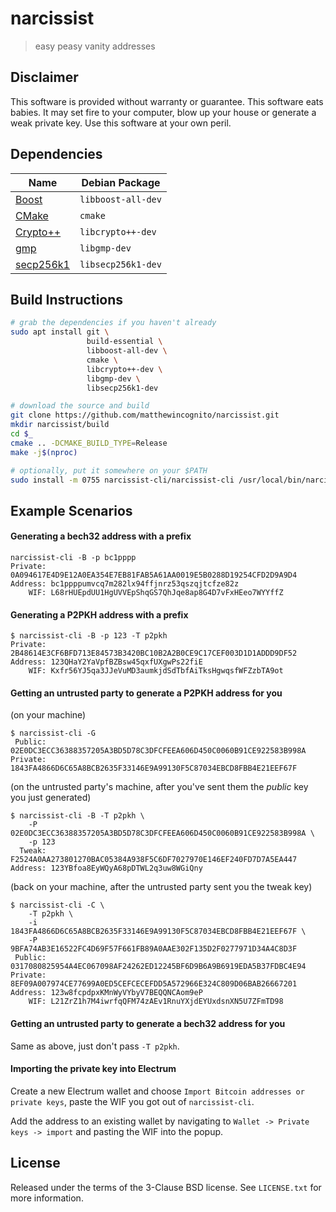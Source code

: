 # narcissist
> easy peasy vanity addresses

## Disclaimer
This software is provided without warranty or guarantee. This software eats babies. It may set fire to your computer, blow up your house or generate a weak private key. Use this software at your own peril.

## Dependencies
|Name|Debian Package|
|-|-|
|[Boost](http://www.boost.org)|`libboost-all-dev`|
|[CMake](https://cmake.org)|`cmake`|
|[Crypto++](https://www.cryptopp.com/)|`libcrypto++-dev`|
|[gmp](https://gmplib.org)|`libgmp-dev`|
|[secp256k1](https://github.com/bitcoin-core/secp256k1)|`libsecp256k1-dev`|

## Build Instructions
```bash
# grab the dependencies if you haven't already
sudo apt install git \
                 build-essential \
                 libboost-all-dev \
                 cmake \
                 libcrypto++-dev \
                 libgmp-dev \
                 libsecp256k1-dev

# download the source and build
git clone https://github.com/matthewincognito/narcissist.git
mkdir narcissist/build
cd $_
cmake .. -DCMAKE_BUILD_TYPE=Release
make -j$(nproc)

# optionally, put it somewhere on your $PATH
sudo install -m 0755 narcissist-cli/narcissist-cli /usr/local/bin/narcissist-cli
```

## Example Scenarios
#### Generating a bech32 address with a prefix
```
narcissist-cli -B -p bc1pppp
Private: 0A094617E4D9E12A0EA354E7EB81FAB5A61AA0019E5B0288D19254CFD2D9A9D4
Address: bc1ppppumvcq7m282lx94ffjnrz53qszqjtcfze82z
    WIF: L68rHUEpdUU1HgUVVEpShqGS7QhJqe8ap8G4D7vFxHEeo7WYYffZ
```

#### Generating a P2PKH address with a prefix
```
$ narcissist-cli -B -p 123 -T p2pkh
Private: 2B48614E3CF6BFD713E84573B3420BC10B2A2B0CE9C17CEF003D1D1ADDD9DF52
Address: 123QHaY2YaVpfBZBsw45qxfUXgwPs22fiE
    WIF: Kxfr56YJ5qa3JJeVuMD3aumkjdSdTbfAiTksHgwqsfWFZzbTA9ot
```

#### Getting an untrusted party to generate a P2PKH address for you
(on your machine)

```
$ narcissist-cli -G
 Public: 02E0DC3ECC36388357205A3BD5D78C3DFCFEEA606D450C0060B91CE922583B998A
Private: 1843FA4866D6C65A8BCB2635F33146E9A99130F5C87034EBCD8FBB4E21EEF67F
```

(on the untrusted party's machine, after you've sent them the *public* key you just generated)

```
$ narcissist-cli -B -T p2pkh \
    -P 02E0DC3ECC36388357205A3BD5D78C3DFCFEEA606D450C0060B91CE922583B998A \
    -p 123
  Tweak: F2524A0AA273801270BAC05384A938F5C6DF7027970E146EF240FD7D7A5EA447
Address: 123YBfoa8EyWQyA68pDTWL2q3uw8WGiQny
```

(back on your machine, after the untrusted party sent you the tweak key)

```
$ narcissist-cli -C \
    -T p2pkh \
    -i 1843FA4866D6C65A8BCB2635F33146E9A99130F5C87034EBCD8FBB4E21EEF67F \
    -P 9BFA74AB3E16522FC4D69F57F661FB89A0AAE302F135D2F0277971D34A4C8D3F
 Public: 0317080825954A4EC067098AF24262ED12245BF6D9B6A9B6919EDA5B37FDBC4E94
Private: 8EF09A007974CE77699A0ED5CEFCECEFDD5A572966E324C809D06BAB26667201
Address: 123w8fcpdpxKMnWyVYbyV7BEQQNCAom9eP
    WIF: L21ZrZ1h7M4iwrfqQFM74zAEv1RnuYXjdEYUxdsnXN5U7ZFmTD98
```

#### Getting an untrusted party to generate a bech32 address for you
Same as above, just don't pass `-T p2pkh`.

#### Importing the private key into Electrum
Create a new Electrum wallet and choose `Import Bitcoin addresses or private keys`,
paste the WIF you got out of `narcissist-cli`.

Add the address to an existing wallet by navigating to `Wallet -> Private keys -> import`
and pasting the WIF into the popup.

## License
Released under the terms of the 3-Clause BSD license. See `LICENSE.txt` for more
information.
